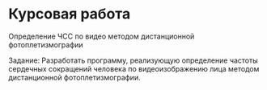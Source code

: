 # Курсовая работа

Определение ЧСС по видео методом дистанционной фотоплетизмографии

Задание:
Разработать программу, реализующую определение частоты
сердечных сокращений человека по видеоизображению лица методом дистанционной
фотоплетизмографии.
